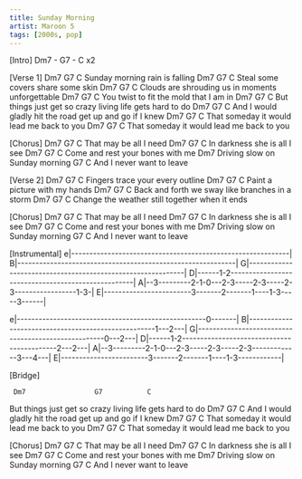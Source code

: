 ```yaml
---
title: Sunday Morning
artist: Maroon 5
tags: [2000s, pop]
---
```


[Intro] Dm7 - G7 - C  x2

[Verse 1]
Dm7           G7            C
   Sunday morning rain is falling
Dm7             G7           C
   Steal some covers share some skin
Dm7           G7               C
   Clouds are shrouding us in moments unforgettable
       Dm7               G7           C
   You twist to fit the mold that I am in
        Dm7                 G7           C
   But things just get so crazy living life gets hard to do
               Dm7            G7              C
   And I would gladly hit the road get up and go if I knew
        Dm7               G7             C
   That someday it would lead me back to you
        Dm7               G7             C
   That someday it would lead me back to you


[Chorus]
            Dm7 G7  C
That may be all I   need
                   Dm7 G7  C
In darkness she is all I   see
                   Dm7    G7   C
Come and rest your bones with  me
                       Dm7
Driving slow on Sunday morning
       G7            C
And I never want to leave


[Verse 2]
Dm7         G7               C
   Fingers trace your every outline
Dm7         G7           C
   Paint a picture with my hands
Dm7          G7                C
   Back and forth we sway like branches in a storm
              Dm7               G7           C
   Change the weather still together when it ends








[Chorus]
            Dm7 G7  C
That may be all I   need
                   Dm7 G7  C
In darkness she is all I   see
                   Dm7    G7   C
Come and rest your bones with  me
                       Dm7
Driving slow on Sunday morning
      G7            C
And I never want to leave

[Instrumental]
e|------------------------------------------------------------|
B|------------------------------------------------------------|
G|------------------------------------------------------------|
D|------1-2---------------------------------------------------|
A|--3---------2-1-0---2-3-----2-3-----2-3-----------------1-3-|
E|------------------------3-------2-------1----1-3-----3------|

e|----------------------------------------------------0-------|
B|----------------------------------------------------1---2---|
G|----------------------------------------------------0---2---|
D|------1-2-------------------------------------------2---2---|
A|--3---------2-1-0---2-3-----2-3-----2-3-------------3---4---|
E|------------------------3-------2-------1----1-3------------|

[Bridge]

     Dm7                 G7           C
But things just get so crazy living life gets hard to do
            Dm7            G7              C
And I would gladly hit the road get up and go if I knew
     Dm7               G7             C
That someday it would lead me back to you
     Dm7               G7             C
That someday it would lead me back to you


[Chorus]
            Dm7 G7  C
That may be all I   need
                   Dm7 G7  C
In darkness she is all I   see
                   Dm7    G7   C
Come and rest your bones with  me
                       Dm7
Driving slow on Sunday morning
      G7            C
And I never want to leave
